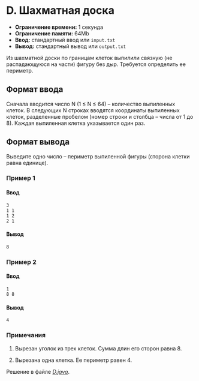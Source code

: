 # D. Шахматная доска

- **Ограничение времени:** 1 секунда
- **Ограничение памяти:** 64Mb
- **Ввод:** стандартный ввод или `input.txt`
- **Вывод:** стандартный вывод или `output.txt`

Из шахматной доски по границам клеток выпилили связную (не распадающуюся на части) фигуру без дыр. Требуется определить ее периметр.

## Формат ввода

Сначала вводится число N (1 ≤ N ≤ 64) – количество выпиленных клеток. В следующих N строках вводятся координаты выпиленных клеток, разделенные пробелом (номер строки и столбца – числа от 1 до 8). Каждая выпиленная клетка указывается один раз.

## Формат вывода

Выведите одно число – периметр выпиленной фигуры (сторона клетки равна единице).

### Пример 1

#### Ввод

```
3
1 1
1 2
2 1
```

#### Вывод

```
8
```

### Пример 2

#### Ввод

```
1
8 8
```

#### Вывод

```
4
```

### Примечания

1) Вырезан уголок из трех клеток. Сумма длин его сторон равна 8.

2) Вырезана одна клетка. Ее периметр равен 4.

Решение в файле [*D.java*](D.java).